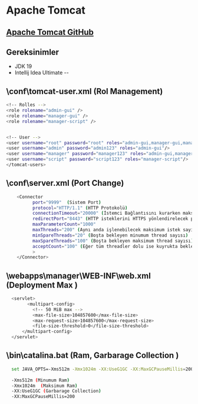 # Apache Tomcat
[Apache Tomcat GitHub](https://github.com/hamitmizrak/Peak_SGM_apache_tomcatr)
---

## Gereksinimler
- JDK 19
- Intellij Idea Ultimate
--

## \conf\tomcat-user.xml (Rol Management)
```sh
<!-- Rolles -->
<role rolename="admin-gui" />
<role rolename="manager-gui" />
<role rolename="manager-script" />


<!-- User -->
<user username="root" password="root" roles="admin-gui,manager-gui,manager-script"/>
<user username="admin" password="admin123" roles="admin-gui"/>
<user username="manager" password="manager123" roles="admin-gui,manager-gui"/>
<user username="script" password="script123" roles="manager-script"/>
</tomcat-users>
```

## \conf\server.xml (Port Change) 
```sh
	<Connector 
          port="9999"  (Sistem Port) 
          protocol="HTTP/1.1" (HTTP Protokolü)
          connectionTimeout="20000" (İstemci Bağlantısını kurarken maksimum bekleme süresi 1000ms=1s)
          redirectPort="8443" (HTTP isteklerini HTTPS yönlendirelecek port)
          maxParameterCount="1000" 
          maxThreads="200" (Aynı anda işlenebilecek maksimum istek sayısı)
          minSpareThreads="20" (Boşta bekleyen minumum thread sayısı)
          maxSpareThreads="100" (Boşta bekleyen maksimum thread sayısı)
          acceptCount="100" (Eğer tüm threadler dolu ise kuyrukta bekleyecek maksimum request sayısı)
          >
    </Connector>
```

## \webapps\manager\WEB-INF\\web.xml (Deployment Max )
```sh
  <servlet>
	    <multipart-config>
          <!-- 50 MiB max -->
          <max-file-size>104857600</max-file-size>
          <max-request-size>104857600</max-request-size>
          <file-size-threshold>0</file-size-threshold>
      </multipart-config>
  </servlet>
```


## \bin\catalina.bat (Ram, Garbarage Collection )
```sh
  set JAVA_OPTS=-Xms512m -Xmx1024m -XX:UseG1GC -XX:MaxGCPauseMillis=200
  
  -Xms512m (Minumum Ram)
  -Xmx1024m  (Maksimum Ram)
  -XX:UseG1GC (Garbarage Collection)
  -XX:MaxGCPauseMillis=200
```




